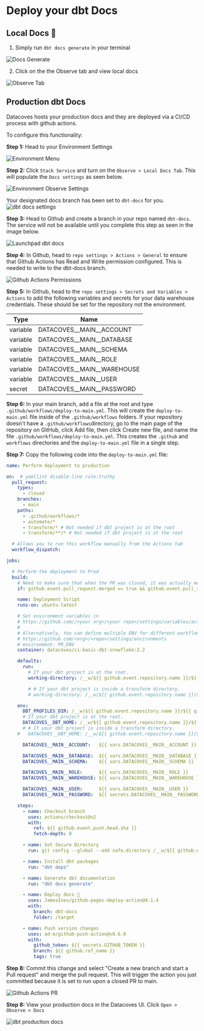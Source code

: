 # Deploy your dbt Docs

## Local Docs 📖
1. Simply run `dbt docs generate` in your terminal 
   
![Docs Generate](assets/migration_docs_generate.png)

2. Click on the the Observe tab and view local docs
   
![Observe Tab](./assets/migration_observe_dbt_docs.png)

## Production dbt Docs 

Datacoves hosts your production docs and they are deployed via a CI/CD process with github actions. 

To configure this functionality:

**Step 1:** Head to your Environment Settings 

![Environment Menu](./assets/migration_environments.gif)

**Step 2:** Click `Stack Service` and turn on the `Observe > Local Docs Tab`. This will populate the `Docs settings` as seen below.

![Environment Observe Settings](./assets/migration_environment_observe_settings.gif)

Your designated docs branch has been set to `dbt-docs` for you. 
![dbt docs settings](./assets/migration_environment_dbt_docs.png)

**Step 3:** Head to Github and create a branch in your repo named `dbt-docs`. 
The service will not be available until you complete this step as seen in the image below.

![Launchpad dbt docs](./assets/migration_launchpad_dbt_docs.png)

**Step 4:** In Github, head to `repo settings > Actions > General` to ensure that Github Actions has Read and Write permission configured. This is needed to write to the dbt-docs branch. 

![Github Actions Permissions](assets/migration_github_actions_permissions.png)

**Step 5:** In Github, head to the `repo settings > Secrets and Variables > Actions` to add the following variables and secrets for your data warehouse credentials. These should be set for the repository not the environment.

| Type     | Name                               |
|----------|------------------------------------|
| variable | DATACOVES__MAIN__ACCOUNT           |
| variable | DATACOVES__MAIN__DATABASE          |
| variable | DATACOVES__MAIN__SCHEMA            |
| variable | DATACOVES__MAIN__ROLE              |
| variable | DATACOVES__MAIN__WAREHOUSE         |
| variable | DATACOVES__MAIN__USER              |
| secret   | DATACOVES__MAIN__PASSWORD          |

**Step 6:** In your main branch, add a file at the root and type `.github/workflows/deploy-to-main.yml`. This will create the `deploy-to-main.yml` file inside of the `.github/workflows` folders. If your repository doesn't have a `.github/workflows`directory, go to the main page of the repository on GitHub, click Add file, then click Create new file, and name the file `.github/workflows/deploy-to-main.yml`. This creates the `.github` and `workflows` directories and the `deploy-to-main.yml` file in a single step.

**Step 7:** Copy the following code into the `deploy-to-main.yml` file:

```yml
name: Perform deployment to production

on:  # yamllint disable-line rule:truthy
  pull_request:
    types:
      - closed
    branches:
      - main
    paths:
      - .github/workflows/*
      - automate/*
      - transform/* # Not needed if dbt project is at the root
      - transform/**/* # Not needed if dbt project is at the root

  # Allows you to run this workflow manually from the Actions tab
  workflow_dispatch:

jobs:

  # Perform the deployment to Prod
  build:
    # Need to make sure that when the PR was closed, it was actually merged.
    if: github.event.pull_request.merged == true && github.event.pull_request.base.ref == 'main'

    name: Deployment Script
    runs-on: ubuntu-latest

    # Set environment variables in
    # https://github.com//<your org>/<your repo>/settings/variables/actions
    #
    # Alternatively, You can define multiple ENV for different workflows.
    # https://github.com/<org>/<repo>/settings/environments
    # environment: PR_ENV
    container: datacoves/ci-basic-dbt-snowflake:2.2

    defaults:
      run:
        # If your dbt project is at the root.
        working-directory: /__w/${{ github.event.repository.name }}/${{ github.event.repository.name }} 

        # # If your dbt project is inside a transform directory.
        # working-directory: /__w/${{ github.event.repository.name }}/${{ github.event.repository.name }}/transform 

    env:
      DBT_PROFILES_DIR: /__w/${{ github.event.repository.name }}/${{ github.event.repository.name }}/automate/dbt
      # If your dbt project is at the root.
      DATACOVES__DBT_HOME: /__w/${{ github.event.repository.name }}/${{ github.event.repository.name }} 
      # # If your dbt project is inside a transform directory.
    #   DATACOVES__DBT_HOME: /__w/${{ github.event.repository.name }}/${{ github.event.repository.name }}/transform 

      DATACOVES__MAIN__ACCOUNT:   ${{ vars.DATACOVES__MAIN__ACCOUNT }}

      DATACOVES__MAIN__DATABASE:  ${{ vars.DATACOVES__MAIN__DATABASE }}
      DATACOVES__MAIN__SCHEMA:    ${{ vars.DATACOVES__MAIN__SCHEMA }}

      DATACOVES__MAIN__ROLE:      ${{ vars.DATACOVES__MAIN__ROLE }}
      DATACOVES__MAIN__WAREHOUSE: ${{ vars.DATACOVES__MAIN__WAREHOUSE }}

      DATACOVES__MAIN__USER:      ${{ vars.DATACOVES__MAIN__USER }}
      DATACOVES__MAIN__PASSWORD:  ${{ secrets.DATACOVES__MAIN__PASSWORD }}

    steps:
      - name: Checkout branch
        uses: actions/checkout@v2
        with:
          ref: ${{ github.event.push.head.sha }}
          fetch-depth: 0

      - name: Set Secure Directory
        run: git config --global --add safe.directory /__w/${{ github.event.repository.name }}/${{ github.event.repository.name }}

      - name: Install dbt packages
        run: "dbt deps"

      - name: Generate dbt documentation
        run: "dbt docs generate"

      - name: Deploy docs 🚀
        uses: JamesIves/github-pages-deploy-action@4.1.4
        with:
          branch: dbt-docs
          folder: /target

      - name: Push version changes
        uses: ad-m/github-push-action@v0.6.0
        with:
          github_token: ${{ secrets.GITHUB_TOKEN }}
          branch: ${{ github.ref_name }}
          tags: true
```
**Step 8:** Commit this change and select "Create a new branch and start a Pull request" and merge the pull request. This will trigger the action you just committed because it is set to run upon a closed PR to main. 

![Github Actions PR ](assets/migration_github_actions_pr.png)

**Step 8:** View your production docs in the Datacoves UI. Click `Open > Observe > Docs`

![dbt production docs](assets/migration_production_docs.png)
